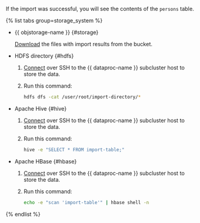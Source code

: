 If the import was successful, you will see the contents of the `persons` table.

{% list tabs group=storage_system %}

- {{ objstorage-name }} {#storage}

   [Download](../../../storage/operations/objects/download.md) the files with import results from the bucket.

- HDFS directory {#hdfs}

   1. [Connect](../../../data-proc/operations/connect.md) over SSH to the {{ dataproc-name }} subcluster host to store the data.
   1. Run this command:

      ```bash
      hdfs dfs -cat /user/root/import-directory/*
      ```

- Apache Hive {#hive}

   1. [Connect](../../../data-proc/operations/connect.md) over SSH to the {{ dataproc-name }} subcluster host to store the data.
   1. Run this command:

      ```bash
      hive -e "SELECT * FROM import-table;"
      ```

- Apache HBase {#hbase}

   1. [Connect](../../../data-proc/operations/connect.md) over SSH to the {{ dataproc-name }} subcluster host to store the data.
   1. Run this command:

      ```bash
      echo -e "scan 'import-table'" | hbase shell -n
      ```

{% endlist %}
